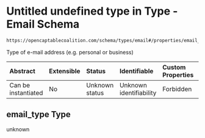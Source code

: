 # Untitled undefined type in Type - Email Schema

```txt
https://opencaptablecoalition.com/schema/types/email#/properties/email_type
```

Type of e-mail address (e.g. personal or business)

| Abstract            | Extensible | Status         | Identifiable            | Custom Properties | Additional Properties | Access Restrictions | Defined In                                                                        |
| :------------------ | :--------- | :------------- | :---------------------- | :---------------- | :-------------------- | :------------------ | :-------------------------------------------------------------------------------- |
| Can be instantiated | No         | Unknown status | Unknown identifiability | Forbidden         | Allowed               | none                | [Email.schema.json*](../../schema/types/Email.schema.json "open original schema") |

## email_type Type

unknown
